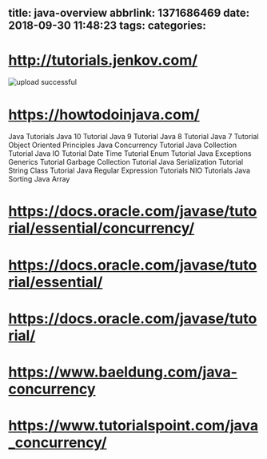 title: java-overview
abbrlink: 1371686469
date: 2018-09-30 11:48:23
tags:
categories:
---
# http://tutorials.jenkov.com/


![upload successful](/images/pasted-278.png)



# https://howtodoinjava.com/

Java Tutorials
Java 10 Tutorial
Java 9 Tutorial
Java 8 Tutorial
Java 7 Tutorial
Object Oriented Principles
Java Concurrency Tutorial
Java Collection Tutorial
Java IO Tutorial
Date Time Tutorial
Enum Tutorial
Java Exceptions
Generics Tutorial
Garbage Collection Tutorial
Java Serialization Tutorial
String Class Tutorial
Java Regular Expression Tutorials
NIO Tutorials
Java Sorting
Java Array

# https://docs.oracle.com/javase/tutorial/essential/concurrency/

# https://docs.oracle.com/javase/tutorial/essential/

# https://docs.oracle.com/javase/tutorial/

# https://www.baeldung.com/java-concurrency

# https://www.tutorialspoint.com/java_concurrency/

